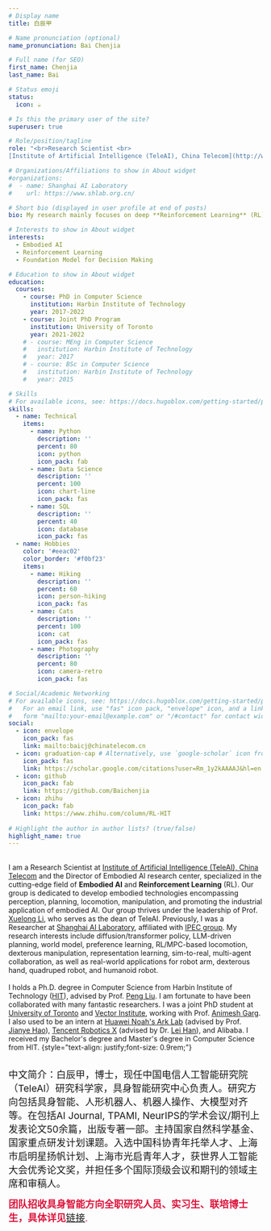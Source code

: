 ```yaml
---
# Display name
title: 白辰甲

# Name pronunciation (optional)
name_pronunciation: Bai Chenjia

# Full name (for SEO)
first_name: Chenjia
last_name: Bai

# Status emoji
status:
  icon: ☕️

# Is this the primary user of the site?
superuser: true

# Role/position/tagline
role: "<br>Research Scientist <br>
[Institute of Artificial Intelligence (TeleAI), China Telecom](http://www.chinatelecom.com.cn)"

# Organizations/Affiliations to show in About widget
#organizations:
#  - name: Shanghai AI Laboratory
#    url: https://www.shlab.org.cn/

# Short bio (displayed in user profile at end of posts)
bio: My research mainly focuses on deep **Reinforcement Learning** (RL) and **Embodied AI**, including diffusion/transformer embodied system, Preference Learning, offline RL, robust RL, efficient exploration, representation learning, and multi-agent system.

# Interests to show in About widget
interests:
  - Embodied AI
  - Reinforcement Learning
  - Foundation Model for Decision Making

# Education to show in About widget
education:
  courses:
    - course: PhD in Computer Science
      institution: Harbin Institute of Technology
      year: 2017-2022
    - course: Joint PhD Program
      institution: University of Toronto
      year: 2021-2022
    # - course: MEng in Computer Science
    #   institution: Harbin Institute of Technology
    #   year: 2017
    # - course: BSc in Computer Science
    #   institution: Harbin Institute of Technology
    #   year: 2015

# Skills
# For available icons, see: https://docs.hugoblox.com/getting-started/page-builder/#icons
skills:
  - name: Technical
    items:
      - name: Python
        description: ''
        percent: 80
        icon: python
        icon_pack: fab
      - name: Data Science
        description: ''
        percent: 100
        icon: chart-line
        icon_pack: fas
      - name: SQL
        description: ''
        percent: 40
        icon: database
        icon_pack: fas
  - name: Hobbies
    color: '#eeac02'
    color_border: '#f0bf23'
    items:
      - name: Hiking
        description: ''
        percent: 60
        icon: person-hiking
        icon_pack: fas
      - name: Cats
        description: ''
        percent: 100
        icon: cat
        icon_pack: fas
      - name: Photography
        description: ''
        percent: 80
        icon: camera-retro
        icon_pack: fas

# Social/Academic Networking
# For available icons, see: https://docs.hugoblox.com/getting-started/page-builder/#icons
#   For an email link, use "fas" icon pack, "envelope" icon, and a link in the
#   form "mailto:your-email@example.com" or "/#contact" for contact widget.
social:
  - icon: envelope
    icon_pack: fas
    link: mailto:baicj@chinatelecom.cn
  - icon: graduation-cap # Alternatively, use `google-scholar` icon from `ai` icon pack
    icon_pack: fas
    link: https://scholar.google.com/citations?user=Rm_1y2kAAAAJ&hl=en
  - icon: github
    icon_pack: fab
    link: https://github.com/Baichenjia
  - icon: zhihu
    icon_pack: fab
    link: https://www.zhihu.com/column/RL-HIT
    
# Highlight the author in author lists? (true/false)
highlight_name: true
---
```


<br>I am a Research Scientist at [Institute of Artificial Intelligence (TeleAI), China Telecom](http://www.chinatelecom.com.cn) and the Director of Embodied AI research center, specialized in the cutting-edge field of **Embodied AI** and **Reinforcement Learning** (RL). Our group is dedicated to develop embodied technologies encompassing perception, planning, locomotion, manipulation, and promoting the industrial application of embodied AI. Our group thrives under the leadership of Prof. [Xuelong Li](https://scholar.google.com/citations?user=ahUibskAAAAJ&hl=zh-CN), who serves as the dean of TeleAI. Previously, I was a Researcher at [Shanghai AI Laboratory](https://www.shlab.org.cn/), affiliated with [IPEC group](https://www.pjlab-ipec.com/). My research interests include diffusion/transformer policy, LLM-driven planning, world model, preference learning, RL/MPC-based locomotion, dexterous manipulation, representation learning, sim-to-real, multi-agent collaboration, as well as real-world applications for robot arm, dexterous hand, quadruped robot, and humanoid robot.
<br><br>
I holds a Ph.D. degree in Computer Science from Harbin Institute of Technology ([HIT](https://www.hit.edu.cn/)), advised by Prof. [Peng Liu](http://pr-ai.hit.edu.cn/2018/0505/c10408a207376/page.htm). I am fortunate to have been collaborated with many fantastic researchers. I was a joint PhD student at [University of Toronto](https://www.utoronto.ca/) and [Vector Institute](https://vectorinstitute.ai/), working with Prof. [Animesh Garg](http://animesh.garg.tech/). I also used to be an intern at [Huawei Noah's Ark Lab](https://www.noahlab.com.hk/#/home) (advised by Prof. [Jianye Hao](https://scholar.google.com/citations?user=FCJVUYgAAAAJ&hl=zh-CN)), [Tencent Robotics X](https://ai.tencent.com/ailab/zh/index) (advised by Dr. [Lei Han](https://leihan.org/)), and Alibaba. I received my Bachelor's degree and Master's degree in Computer Science from HIT.
{style="text-align: justify;font-size: 0.9rem;"}

<br>
<span style="font-size: 19px;">中文简介：白辰甲，博士，现任中国电信人工智能研究院（TeleAI）研究科学家，具身智能研究中心负责人。研究方向包括具身智能、人形机器人、机器人操作、大模型对齐等。在包括AI Journal, TPAMI, NeurIPS的学术会议/期刊上发表论文50余篇，出版专著一部。主持国家自然科学基金、国家重点研发计划课题。入选中国科协青年托举人才、上海市启明星扬帆计划、上海市光启青年人才，获世界人工智能大会优秀论文奖，并担任多个国际顶级会议和期刊的领域主席和审稿人。</span>

<span style="color: Crimson;font-size: 19px;">**团队招收具身智能方向全职研究人员、实习生、联培博士生，具体详见**[链接](https://baichenjia.github.io/contact/).</span>

